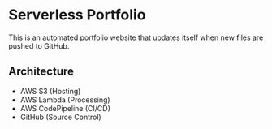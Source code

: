 # Serverless Portfolio

This is an automated portfolio website that updates itself when new files are pushed to GitHub.

## Architecture
- AWS S3 (Hosting)
- AWS Lambda (Processing)
- AWS CodePipeline (CI/CD)
- GitHub (Source Control)
